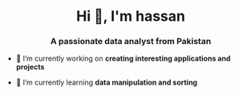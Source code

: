 <h1 align="center">Hi 👋, I'm hassan</h1>
<h3 align="center">A passionate data analyst from Pakistan</h3>

- 🔭 I’m currently working on **creating interesting applications and projects**

- 🌱 I’m currently learning **data manipulation and sorting**
